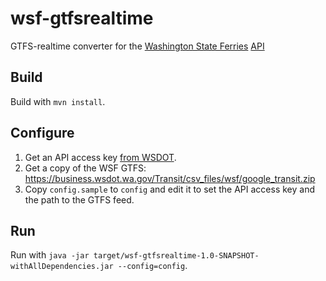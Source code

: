 # wsf-gtfsrealtime
GTFS-realtime converter for the [Washington State Ferries](http://www.wsdot.wa.gov/ferries/) [API](http://www.wsdot.wa.gov/ferries/api/vessels/documentation/rest.html)

## Build

Build with `mvn install`.

## Configure

1. Get an API access key [from WSDOT](http://www.wsdot.wa.gov/traffic/api/).
2. Get a copy of the WSF GTFS: https://business.wsdot.wa.gov/Transit/csv_files/wsf/google_transit.zip
3. Copy `config.sample` to `config` and edit it to set the API access key and the path to the GTFS feed.

## Run

Run with `java -jar target/wsf-gtfsrealtime-1.0-SNAPSHOT-withAllDependencies.jar --config=config`.

